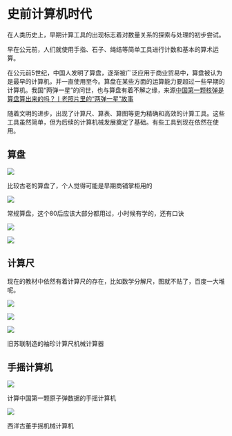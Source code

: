 # 史前计算机时代

在人类历史上，早期计算工具的出现标志着对数量关系的探索与处理的初步尝试。

早在公元前，人们就使用手指、石子、绳结等简单工具进行计数和基本的算术运算。

在公元前5世纪，中国人发明了算盘，逐渐被广泛应用于商业贸易中，算盘被认为是最早的计算机，并一直使用至今。算盘在某些方面的运算能力要超过一些早期的计算机。我国“两弹一星”的问世，也与算盘有着不解之缘，来源[中国第一颗核弹是算盘算出来的吗？丨老照片里的“两弹一星”故事](https://baijiahao.baidu.com/s?id=1709147197036586077&wfr=spider&for=pc)

随着文明的进步，出现了计算尺、算表、算图等更为精确和高效的计算工具。这些工具虽然简单，但为后续的计算机械发展奠定了基础。有些工具到现在依然在使用。

## 算盘

![](vx_images/450624874932154.png)

比较古老的算盘了，个人觉得可能是早期商铺掌柜用的


![](vx_images/87342819240555.png)

常规算盘，这个80后应该大部分都用过，小时候有学的，还有口诀

![](vx_images/585652819258981.png)


![](vx_images/96202919246848.png)

## 计算尺

现在的教材中依然有着计算尺的存在，比如数学分解尺，图就不贴了，百度一大堆呢。

![](vx_images/202463319256238.png)


![](vx_images/566933219259683.png)


![](vx_images/503803419269872.png)

旧苏联制造的袖珍计算尺机械计算器

## 手摇计算机


![](vx_images/55183419251992.png)

计算中国第一颗原子弹数据的手摇计算机

![](vx_images/431213519267476.png)

西洋古董手摇机械计算机